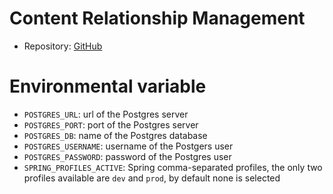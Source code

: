 # Content Relationship Management

- Repository: [GitHub](https://github.com/polito-WAII-2024/lab3-g13)

# Environmental variable

- `POSTGRES_URL`: url of the Postgres server
- `POSTGRES_PORT`: port of the Postgres server
- `POSTGRES_DB`: name of the Postgres database
- `POSTGRES_USERNAME`: username of the Postgers user
- `POSTGRES_PASSWORD`: password of the Postgres user
- `SPRING_PROFILES_ACTIVE`: Spring comma-separated profiles, the only two profiles available are `dev` and `prod`, by default none is selected

